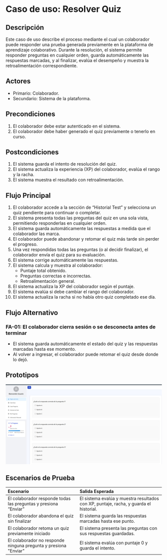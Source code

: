 # Caso de uso: Resolver Quiz

## Descripción
Este caso de uso describe el proceso mediante el cual un colaborador puede responder una prueba generada previamente en la plataforma de aprendizaje colaborativo. Durante la resolución, el sistema permite responder preguntas en cualquier orden, guarda automáticamente las respuestas marcadas, y al finalizar, evalúa el desempeño y muestra la retroalimentación correspondiente.

## Actores
- Primario: Colaborador.
- Secundario: Sistema de la plataforma.

## Precondiciones

1. El colaborador debe estar autenticado en el sistema.
2. El colaborador debe haber generado el quiz previamente o tenerlo en curso.


## Postcondiciones
1. El sistema guarda el intento de resolución del quiz.
2. El sistema actualiza la experiencia (XP) del colaborador, evalúa el rango y la racha.
3. El sistema muestra el resultado con retroalimentación.

## Flujo Principal

1. El colaborador accede a la sección de “Historial Test” y selecciona un quiz pendiente para continuar o completar.
2. El sistema presenta todas las preguntas del quiz en una sola vista, permitiendo responderlas en cualquier orden.
3. El sistema guarda automáticamente las respuestas a medida que el colaborador las marca.
4. El colaborador puede abandonar y retomar el quiz más tarde sin perder el progreso.
5. Una vez respondidas todas las preguntas (o al decidir finalizar), el colaborador envía el quiz para su evaluación.
6. El sistema corrige automáticamente las respuestas.
7. El sistema calcula y muestra al colaborador:
    - Puntaje total obtenido.
    - Preguntas correctas e incorrectas.
    - Retroalimentación general.
8. El sistema actualiza la XP del colaborador según el puntaje.
9. El sistema evalúa si debe cambiar el rango del colaborador.
10. El sistema actualiza la racha si no había otro quiz completado ese día.

## Flujo Alternativo
### FA-01: El colaborador cierra sesión o se desconecta antes de terminar
- El sistema guarda automáticamente el estado del quiz y las respuestas marcadas hasta ese momento.
- Al volver a ingresar, el colaborador puede retomar el quiz desde donde lo dejó.


## Prototipos
![Prototipo generar quices en la plataforma](imagenes/prototipo-resolver-quizz.jpg)


## Escenarios de Prueba
| Escenario | Salida Esperada |
|:----------|:----------------|
|El colaborador responde todas las preguntas y presiona “Enviar”|El sistema evalúa y muestra resultados con XP, puntaje, racha, y guarda el historial. |
| El colaborador abandona el quiz sin finalizar | El sistema guarda las respuestas marcadas hasta ese punto.|
| El colaborador retoma un quiz previamente iniciado | El sistema presenta las preguntas con sus respuestas guardadas. |
El colaborador no responde ninguna pregunta y presiona "Enviar"| El sistema evalúa con puntaje 0 y guarda el intento. |